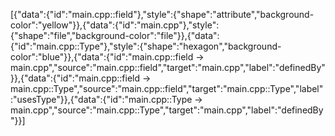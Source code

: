 [{"data":{"id":"main.cpp::field"},"style":{"shape":"attribute","background-color":"yellow"}},{"data":{"id":"main.cpp"},"style":{"shape":"file","background-color":"file"}},{"data":{"id":"main.cpp::Type"},"style":{"shape":"hexagon","background-color":"blue"}},{"data":{"id":"main.cpp::field -> main.cpp","source":"main.cpp::field","target":"main.cpp","label":"definedBy"}},{"data":{"id":"main.cpp::field -> main.cpp::Type","source":"main.cpp::field","target":"main.cpp::Type","label":"usesType"}},{"data":{"id":"main.cpp::Type -> main.cpp","source":"main.cpp::Type","target":"main.cpp","label":"definedBy"}}]